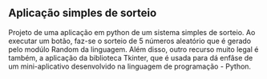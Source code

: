 ## Aplicação simples de sorteio

<p>
  Projeto de uma aplicação em python de um sistema simples de sorteio. Ao executar um botão, faz-se o sorteio de 5 números aleatório que é gerado pelo modúlo Random da linguagem. 
  Além disso, outro recurso muito legal é também, a aplicação da  biblioteca Tkinter, que é usada para dá enfâse de um mini-aplicativo desenvolvido na linguagem de programação - Python.
</p>
